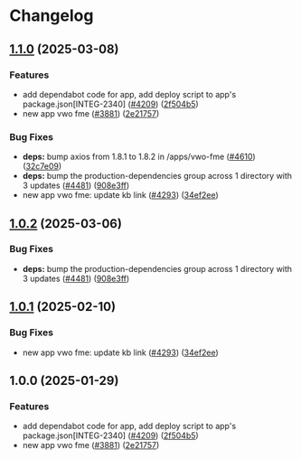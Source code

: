 # Changelog

## [1.1.0](https://github.com/peter-ellavationlabs/marketplace-partner-apps/compare/vwo-fme-v1.0.2...vwo-fme-v1.1.0) (2025-03-08)


### Features

* add dependabot code for app, add deploy script to app's package.json[INTEG-2340] ([#4209](https://github.com/peter-ellavationlabs/marketplace-partner-apps/issues/4209)) ([2f504b5](https://github.com/peter-ellavationlabs/marketplace-partner-apps/commit/2f504b5326f161f32ea84614c39d732cd350d3c8))
* new app vwo fme ([#3881](https://github.com/peter-ellavationlabs/marketplace-partner-apps/issues/3881)) ([2e21757](https://github.com/peter-ellavationlabs/marketplace-partner-apps/commit/2e2175712f28e8786d8c26acb22e4d826e338c52))


### Bug Fixes

* **deps:** bump axios from 1.8.1 to 1.8.2 in /apps/vwo-fme ([#4610](https://github.com/peter-ellavationlabs/marketplace-partner-apps/issues/4610)) ([32c7e09](https://github.com/peter-ellavationlabs/marketplace-partner-apps/commit/32c7e0954d800114f340d296f28a4ac3f26c3897))
* **deps:** bump the production-dependencies group across 1 directory with 3 updates ([#4481](https://github.com/peter-ellavationlabs/marketplace-partner-apps/issues/4481)) ([908e3ff](https://github.com/peter-ellavationlabs/marketplace-partner-apps/commit/908e3ffcf52f617c2a3d81d3191fce34086a2d26))
* new app vwo fme: update kb link ([#4293](https://github.com/peter-ellavationlabs/marketplace-partner-apps/issues/4293)) ([34ef2ee](https://github.com/peter-ellavationlabs/marketplace-partner-apps/commit/34ef2ee3ff896236e1aeba759e121fe311af855e))

## [1.0.2](https://github.com/contentful/marketplace-partner-apps/compare/vwo-fme-v1.0.1...vwo-fme-v1.0.2) (2025-03-06)


### Bug Fixes

* **deps:** bump the production-dependencies group across 1 directory with 3 updates ([#4481](https://github.com/contentful/marketplace-partner-apps/issues/4481)) ([908e3ff](https://github.com/contentful/marketplace-partner-apps/commit/908e3ffcf52f617c2a3d81d3191fce34086a2d26))

## [1.0.1](https://github.com/contentful/marketplace-partner-apps/compare/vwo-fme-v1.0.0...vwo-fme-v1.0.1) (2025-02-10)


### Bug Fixes

* new app vwo fme: update kb link ([#4293](https://github.com/contentful/marketplace-partner-apps/issues/4293)) ([34ef2ee](https://github.com/contentful/marketplace-partner-apps/commit/34ef2ee3ff896236e1aeba759e121fe311af855e))

## 1.0.0 (2025-01-29)


### Features

* add dependabot code for app, add deploy script to app's package.json[INTEG-2340] ([#4209](https://github.com/contentful/marketplace-partner-apps/issues/4209)) ([2f504b5](https://github.com/contentful/marketplace-partner-apps/commit/2f504b5326f161f32ea84614c39d732cd350d3c8))
* new app vwo fme ([#3881](https://github.com/contentful/marketplace-partner-apps/issues/3881)) ([2e21757](https://github.com/contentful/marketplace-partner-apps/commit/2e2175712f28e8786d8c26acb22e4d826e338c52))
